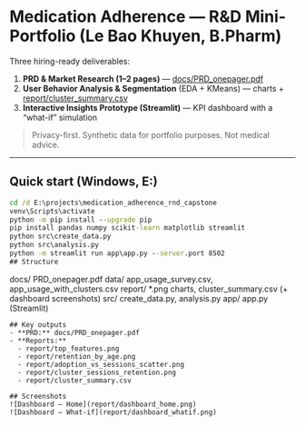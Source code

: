 # Medication Adherence — R&D Mini-Portfolio (Le Bao Khuyen, B.Pharm)

Three hiring-ready deliverables:
1) **PRD & Market Research (1–2 pages)** — [docs/PRD_onepager.pdf](docs/PRD_onepager.pdf)  
2) **User Behavior Analysis & Segmentation** (EDA + KMeans) — charts + [report/cluster_summary.csv](report/cluster_summary.csv)  
3) **Interactive Insights Prototype (Streamlit)** — KPI dashboard with a “what-if” simulation

> Privacy-first. Synthetic data for portfolio purposes. Not medical advice.

---

## Quick start (Windows, E:)
```cmd
cd /d E:\projects\medication_adherence_rnd_capstone
venv\Scripts\activate
python -m pip install --upgrade pip
pip install pandas numpy scikit-learn matplotlib streamlit
python src\create_data.py
python src\analysis.py
python -m streamlit run app\app.py --server.port 8502
## Structure
```
docs/      PRD_onepager.pdf
data/      app_usage_survey.csv, app_usage_with_clusters.csv
report/    *.png charts, cluster_summary.csv (+ dashboard screenshots)
src/       create_data.py, analysis.py
app/       app.py (Streamlit)
```
## Key outputs
- **PRD:** docs/PRD_onepager.pdf
- **Reports:**
  - report/top_features.png
  - report/retention_by_age.png
  - report/adoption_vs_sessions_scatter.png
  - report/cluster_sessions_retention.png
  - report/cluster_summary.csv

## Screenshots
![Dashboard — Home](report/dashboard_home.png)
![Dashboard — What-if](report/dashboard_whatif.png)
